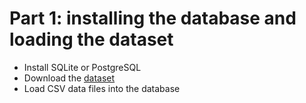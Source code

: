 # Part 1: installing the database and loading the dataset
+ Install SQLite or PostgreSQL
+ Download the [dataset]()
+ Load CSV data files into the database
